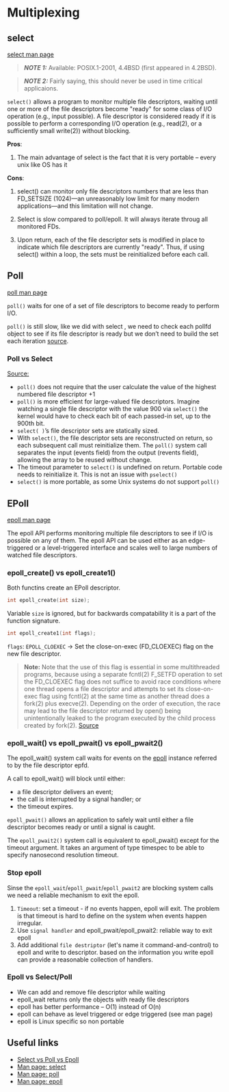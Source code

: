 # Multiplexing

## select

[select man page](https://www.man7.org/linux/man-pages/man2/select.2.html)

> **_NOTE 1:_** Available: POSIX.1-2001, 4.4BSD (first appeared in 4.2BSD).

> **_NOTE 2:_** Fairly saying, this should never be used in time critical
applicaions.

`select()` allows a program to monitor multiple file descriptors,
waiting until one or more of the file descriptors become "ready"
for some class of I/O operation (e.g., input possible).  A file
descriptor is considered ready if it is possible to perform a
corresponding I/O operation (e.g., read(2), or a sufficiently
small write(2)) without blocking.

**Pros**:
1. The main advantage of select is the fact that it is very portable – every
unix like OS has it

**Cons**:
1. select() can monitor only file descriptors numbers that
are less than FD_SETSIZE (1024)—an unreasonably low limit for
many modern applications—and this limitation will not change.

2. Select is slow compared to poll/epoll. It will always iterate throug
all monitored FDs.

3. Upon return, each of the file descriptor sets is
modified in place to indicate which file descriptors are
currently "ready".  Thus, if using select() within a loop, the
sets must be reinitialized before each call.

## Poll

[poll man page](https://www.man7.org/linux/man-pages/man2/poll.2.html)

`poll()` waits for one of a set of file descriptors to become ready to
perform I/O.

`poll()` is still slow, like we did with select , we need to check each pollfd
object to see if its file descriptor is ready but we don’t need to build the
set each iteration
[source](https://devarea.com/linux-io-multiplexing-select-vs-poll-vs-epoll/).

### Poll vs Select

[Source:](https://devarea.com/linux-io-multiplexing-select-vs-poll-vs-epoll/)
- `poll()` does not require that the user calculate the value of the highest
numbered file descriptor +1
- `poll()` is more efficient for large-valued file descriptors.
Imagine watching a single file descriptor with the value 900 via
`select()` the kernel would have to check each bit of each passed-in set,
up to the 900th bit.
- `select( )`’s file descriptor sets are statically sized.
- With `select()`, the file descriptor sets are reconstructed on return,
so each subsequent call must reinitialize them. The `poll()` system call
separates the input (events field) from the output (revents field),
allowing the array to be reused without change.
- The timeout parameter to `select()` is undefined on return. Portable code
needs to reinitialize it. This is not an issue with `pselect()`
- `select()` is more portable, as some Unix systems do not support `poll()`


## EPoll

[epoll man page](https://www.man7.org/linux/man-pages/man7/epoll.7.html)

The epoll API performs monitoring multiple file descriptors to
see if I/O is possible on any of them.  The epoll API can be
used either as an edge-triggered or a level-triggered interface
and scales well to large numbers of watched file descriptors.


### epoll_create() vs epoll_create1()

Both functins create an EPoll descriptor.

```c
int epoll_create(int size);
```

Variable `size` is ignored, but for backwards compatability it is a part of
the function signature.

```c
int epoll_create1(int flags);
```

`flags`: `EPOLL_CLOEXEC` -> Set the close-on-exec (FD_CLOEXEC) flag on the
new file descriptor.

> **Note:** Note that the use of this flag is essential in some
multithreaded programs, because using a separate fcntl(2)
F_SETFD operation to set the FD_CLOEXEC flag does not
suffice to avoid race conditions where one thread opens a
file descriptor and attempts to set its close-on-exec flag
using fcntl(2) at the same time as another thread does a
fork(2) plus execve(2).  Depending on the order of
execution, the race may lead to the file descriptor
returned by open() being unintentionally leaked to the
program executed by the child process created by fork(2).
[Source](https://www.man7.org/linux/man-pages/man2/open.2.html)

### epoll_wait() vs epoll_pwait() vs epoll_pwait2()

The epoll_wait() system call waits for events on the
[epoll](https://www.man7.org/linux/man-pages/man7/epoll.7.html)
instance referred to by the file descriptor epfd.


A call to epoll_wait() will block until either:
- a file descriptor delivers an event;
- the call is interrupted by a signal handler; or
- the timeout expires.

`epoll_pwait()` allows an application to safely wait until either a file
descriptor becomes ready or until a signal is caught.

The `epoll_pwait2()` system call is equivalent to epoll_pwait() except for the
timeout argument.  It takes an argument of type timespec to be able to specify
nanosecond resolution timeout.

### Stop epoll

Sinse the `epoll_wait`/`epoll_pwait`/`epoll_pwait2` are blocking system calls
we need a reliable mechanism to exit the epoll.

1. `Timeout`: set a timeout - if no events happen, epoll will exit.
The problem is that timeout is hard to define on the system when events
happen irregular.
2. Use `signal handler` and epoll_pwait/epoll_pwait2: reliable way to exit epoll
3. Add additional `file destriptor` (let's name it command-and-control)
to epoll and write to descriptor. based on the information you write epoll
can provide a reasonable collection of handlers.

### Epoll vs Select/Poll

- We can add and remove file descriptor while waiting
- epoll_wait returns only the objects with ready file descriptors
- epoll has better performance – O(1) instead of O(n)
- epoll can behave as level triggered or edge triggered (see man page)
- epoll is Linux specific so non portable

## Useful links

- [Select vs Poll vs Epoll](https://devarea.com/linux-io-multiplexing-select-vs-poll-vs-epoll/)
- [Man page: select](https://www.man7.org/linux/man-pages/man2/select.2.html)
- [Man page: poll](https://www.man7.org/linux/man-pages/man2/poll.2.html)
- [Man page: epoll](https://www.man7.org/linux/man-pages/man7/epoll.7.html)
